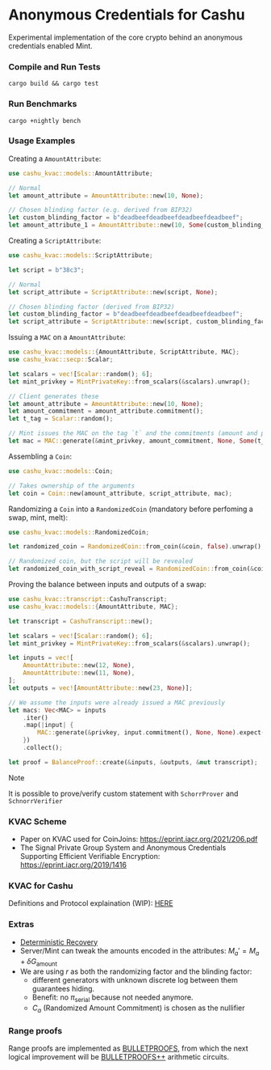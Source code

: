 # Anonymous Credentials for Cashu

Experimental implementation of the core crypto behind an anonymous credentials enabled Mint.

### Compile and Run Tests

```shell
cargo build && cargo test
```

### Run Benchmarks

```shell
cargo +nightly bench
```

### Usage Examples

Creating a `AmountAttribute`:
```rust
use cashu_kvac::models::AmountAttribute;

// Normal
let amount_attribute = AmountAttribute::new(10, None);

// Chosen blinding factor (e.g. derived from BIP32)
let custom_blinding_factor = b"deadbeefdeadbeefdeadbeefdeadbeef";
let amount_attribute_1 = AmountAttribute::new(10, Some(custom_blinding_factor));
```

Creating a `ScriptAttribute`:
```rust
use cashu_kvac::models::ScriptAttribute;

let script = b"38c3";

// Normal
let script_attribute = ScriptAttribute::new(script, None);

// Chosen blinding factor (derived from BIP32)
let custom_blinding_factor = b"deadbeefdeadbeefdeadbeefdeadbeef";
let script_attribute = ScriptAttribute::new(script, custom_blinding_factor);
```

Issuing a `MAC` on a `AmountAttribute`:
```rust
use cashu_kvac::models::{AmountAttribute, ScriptAttribute, MAC};
use cashu_kvac::secp::Scalar;

let scalars = vec![Scalar::random(); 6];
let mint_privkey = MintPrivateKey::from_scalars(&scalars).unwrap();

// Client generates these
let amount_attribute = AmountAttribute::new(10, None);
let amount_commitment = amount_attribute.commitment();
let t_tag = Scalar::random();

// Mint issues the MAC on the tag `t` and the commitments (amount and possibly script)
let mac = MAC::generate(&mint_privkey, amount_commitment, None, Some(t_tag)).unwrap();

```

Assembling a `Coin`:
```rust
use cashu_kvac::models::Coin;

// Takes ownership of the arguments
let coin = Coin::new(amount_attribute, script_attribute, mac);
```

Randomizing a `Coin` into a `RandomizedCoin` (mandatory before perfoming a swap, mint, melt):
```rust
use cashu_kvac::models::RandomizedCoin;

let randomized_coin = RandomizedCoin::from_coin(&coin, false).unwrap();

// Randomized coin, but the script will be revealed
let randomized_coin_with_script_reveal = RandomizedCoin::from_coin(&coin, true).unwrap();
```

Proving the balance between inputs and outputs of a swap:
```rust
use cashu_kvac::transcript::CashuTranscript;
use cashu_kvac::models::{AmountAttribute, MAC};

let transcript = CashuTranscript::new();

let scalars = vec![Scalar::random(); 6];
let mint_privkey = MintPrivateKey::from_scalars(&scalars).unwrap();

let inputs = vec![
    AmountAttribute::new(12, None),
    AmountAttribute::new(11, None),
];
let outputs = vec![AmountAttribute::new(23, None)];

// We assume the inputs were already issued a MAC previously
let macs: Vec<MAC> = inputs
    .iter()
    .map(|input| {
        MAC::generate(&privkey, input.commitment(), None, None).expect("MAC expected")
    })
    .collect();

let proof = BalanceProof::create(&inputs, &outputs, &mut transcript);
```

> [!NOTE]
> It is possible to prove/verify custom statement with `SchorrProver` and `SchnorrVerifier`

### KVAC Scheme
* Paper on KVAC used for CoinJoins: https://eprint.iacr.org/2021/206.pdf
* The Signal Private Group System and Anonymous Credentials Supporting Efficient Verifiable Encryption: https://eprint.iacr.org/2019/1416

### KVAC for Cashu
Definitions and Protocol explaination (WIP): [HERE](protocol_explanation.md)

### Extras
* [Deterministic Recovery](deterministic_recovery.md)
* Server/Mint can tweak the amounts encoded in the attributes: $M_a' = M_a + \delta G_\text{amount}$
* We are using $r$ as both the randomizing factor and the blinding factor:
  - different generators with unknown discrete log between them guarantees hiding.
  - Benefit: no $\pi_\text{serial}$ because not needed anymore.
  - $C_a$ (Randomized Amount Commitment) is chosen as the nullifier

### Range proofs
Range proofs are implemented as [BULLETPROOFS](https://eprint.iacr.org/2017/1066.pdf), from which the next logical improvement will be  [BULLETPROOFS++](https://eprint.iacr.org/2022/510.pdf) arithmetic circuits.
